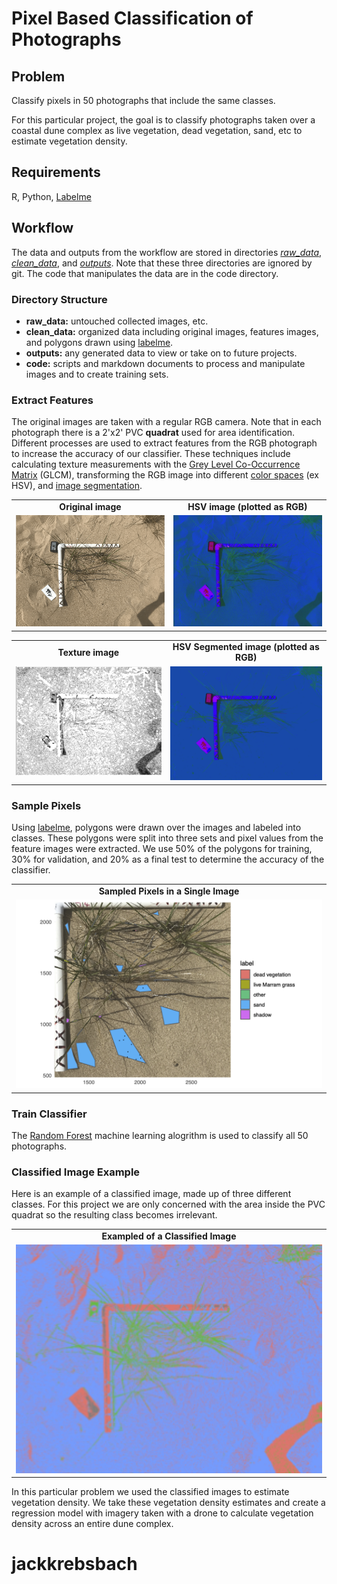 # Pixel Based Classification of Photographs

## Problem

Classify pixels in 50 photographs that include the same classes.

For this particular project, the goal is to classify photographs taken over a coastal dune complex as live vegetation, dead vegetation, sand, etc to estimate vegetation density.

## Requirements

R, Python, [Labelme](https://github.com/wkentaro/labelme)

## Workflow

The data and outputs from the workflow are stored in directories [_raw_data_](https://drive.google.com/drive/folders/1l1CO1KsPGKZGpAvzJdguCbW4ApAUYwWh?usp=sharing), [_clean_data_](https://drive.google.com/drive/folders/1l1KwdsH1Q0T0ZGWL48JJ_RwQdiLgHLqb?usp=sharing), and [_outputs_](https://drive.google.com/drive/folders/1l26MWxEQS57XVOoJ3nvv0cozci1TUNpf?usp=sharing). Note that these three directories are ignored by git. The code that manipulates the data are in the code directory.

### Directory Structure

- **raw_data:** untouched collected images, etc.
- **clean_data:** organized data including original images, features images, and polygons drawn using [labelme](https://github.com/wkentaro/labelme).
- **outputs:** any generated data to view or take on to future projects.
- **code:**  scripts and markdown documents to process and manipulate images and to create training sets.

### Extract Features

The original images are taken with a regular RGB camera. Note that in each photograph there is a 2'x2' PVC **quadrat** used for area identification. Different processes are used to extract features from the RGB photograph to increase the accuracy of our classifier. These techniques include calculating texture measurements with the [Grey Level Co-Occurrence Matrix](https://prism.ucalgary.ca/handle/1880/51900) (GLCM), transforming the RGB image into different [color spaces](https://towardsdatascience.com/understand-and-visualize-color-spaces-to-improve-your-machine-learning-and-deep-learning-models-4ece80108526) (ex HSV), and  [image segmentation](https://github.com/fjean/pymeanshift).

<table cellpadding='0' border='0' align='center' cellspacing='0' width='75%'>
<tr cellpadding='0' cellspacing='0'>
<td cellpadding='0' align='center' cellspacing='0'><b>Original image</b></td>
<td cellpadding='0' align='center' cellspacing='0'><b>HSV image (plotted as RGB)</b></td>
</tr>
<tr cellpadding='0' cellspacing='0'>
<td cellpadding='0' align='center' cellspacing='0' valign='top'>
<img src='examples/rgb.png' border='0' width='360px' />
</td>
<td cellpadding='0' align='center' cellspacing='0'>
<img src='examples/hsv.png' border='0' width='360px' />
</td>
</tr>
</table>

<table cellpadding='0' border='0' align='center' cellspacing='0' width='75%'>
<tr cellpadding='0' cellspacing='0'>
<td cellpadding='0' align='center' cellspacing='0'><b>Texture image</b></td>
<td cellpadding='0' align='center' cellspacing='0'><b>HSV Segmented image (plotted as RGB)</b></td>
</tr>
<tr cellpadding='0' cellspacing='0'>
<td cellpadding='0' align='center' cellspacing='0' valign='top'>
<img src='/examples/texture.png' border='0' width='360px' />
</td>
<td cellpadding='0' align='center' cellspacing='0'>
<img src='examples/hsv_seg.png' border='0' width='360px' />
</td>
</tr>
</table>

### Sample Pixels

Using [labelme](https://github.com/wkentaro/labelme), polygons were drawn over the images and labeled into classes. These polygons were split into three sets and pixel values from the feature images were extracted. We use 50% of the polygons for training,  30% for validation, and 20% as a final test to determine the accuracy of the classifier. 

<table cellpadding='0' border='0' align='center' cellspacing='0' width='50%'>
<tr cellpadding='0' cellspacing='0'>
<td cellpadding='0' align='center' cellspacing='0'><b>Sampled Pixels in a Single Image</b></td>

</tr>
<tr cellpadding='0' cellspacing='0'>
<td cellpadding='0' align='center' cellspacing='0'>
<img src='examples/training_set.png' border='0' width='600px' />
</td>
</tr>
</table>

### Train Classifier

The [Random Forest](https://link.springer.com/article/10.1023/A:1010933404324) machine learning alogrithm is used to classify all 50 photographs.

### Classified Image Example

Here is an example of a classified image, made up of three different classes. For this project we are only concerned with the area inside the PVC quadrat so the resulting class becomes irrelevant.

<table cellpadding='0' border='0' align='center' cellspacing='0' width='50%'>
<tr cellpadding='0' cellspacing='0'>
<td cellpadding='0' align='center' cellspacing='0'><b>Exampled of a Classified Image</b></td>

</tr>
<tr cellpadding='0' cellspacing='0'>
<td cellpadding='0' align='center' cellspacing='0'>
<img src='examples/classified.png' border='0' width='600px' />
</td>
</tr>
</table>

In this particular problem we used the classified images to estimate vegetation density.  We take these vegetation density estimates and create a regression model with imagery taken with a drone to calculate vegetation density across an entire dune complex.
# jackkrebsbach
